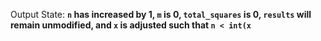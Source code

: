 Output State: **`n` has increased by 1, `m` is 0, `total_squares` is 0, `results` will remain unmodified, and `x` is adjusted such that `n < int(x`**
